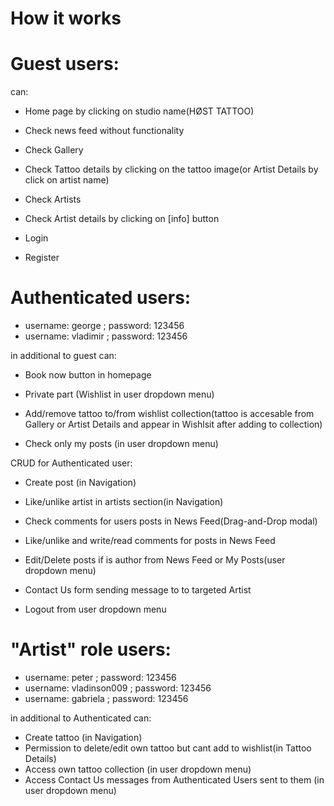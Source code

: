 # How it works

# Guest users:

can:

- Home page by clicking on studio name(HØST TATTOO)

- Check news feed without functionality

- Check Gallery

- Check Tattoo details by clicking on the tattoo image(or Artist Details by click on artist name)

- Check Artists

- Check Artist details by clicking on [info] button

- Login

- Register

# Authenticated users:

- username: george ; password: 123456
- username: vladimir ; password: 123456

in additional to guest can:

- Book now button in homepage
- Private part (Wishlist in user dropdown menu)
- Add/remove tattoo to/from wishlist collection(tattoo is accesable from Gallery or Artist Details and appear in Wishlsit after adding to collection)

- Check only my posts (in user dropdown menu)

CRUD for Authenticated user:

- Create post (in Navigation)
- Like/unlike artist in artists section(in Navigation)
- Check comments for users posts in News Feed(Drag-and-Drop modal)
- Like/unlike and write/read comments for posts in News Feed
- Edit/Delete posts if is author from News Feed or My Posts(user dropdown menu)

- Contact Us form sending message to to targeted Artist
- Logout from user dropdown menu

# "Artist" role users:

- username: peter ; password: 123456
- username: vladinson009 ; password: 123456
- username: gabriela ; password: 123456

in additional to Authenticated can:

- Create tattoo (in Navigation)
- Permission to delete/edit own tattoo but cant add to wishlist(in Tattoo Details)
- Access own tattoo collection (in user dropdown menu)
- Access Contact Us messages from Authenticated Users sent to them (in user dropdown menu)
